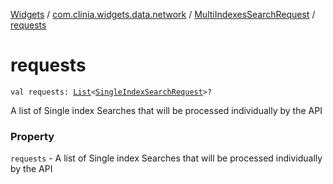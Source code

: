 [Widgets](../../index.md) / [com.clinia.widgets.data.network](../index.md) / [MultiIndexesSearchRequest](index.md) / [requests](./requests.md)

# requests

`val requests: `[`List`](https://kotlinlang.org/api/latest/jvm/stdlib/kotlin.collections/-list/index.html)`<`[`SingleIndexSearchRequest`](../-single-index-search-request/index.md)`>?`

A list of Single index Searches that will be processed individually by the API

### Property

`requests` - A list of Single index Searches that will be processed individually by the API